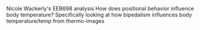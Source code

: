 Nicole Wackerly's EEB698 analysis
How does positional behavior influence body temperature? Specifically looking at how bipedalism influences body temperature/temp from thermo-images
